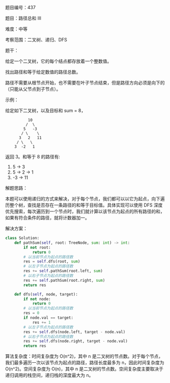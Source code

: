 题目编号：437

题目：路径总和 III

难度：中等

考察范围：二叉树、递归、DFS

题干：

给定一个二叉树，它的每个结点都存放着一个整数值。

找出路径和等于给定数值的路径总数。

路径不需要从根节点开始，也不需要在叶子节点结束，但是路径方向必须是向下的（只能从父节点到子节点）。

示例：

给定如下二叉树，以及目标和 sum = 8，

              10
             /  \
            5   -3
           / \    \
          3   2   11
         / \   \
        3  -2   1

返回 3。和等于 8 的路径有:

1.  5 -> 3
2.  5 -> 2 -> 1
3.  -3 -> 11

解题思路：

本题可以使用递归的方式来解决，对于每个节点，我们都可以以它为起点，向下遍历整个树，查找是否存在一条路径的和等于目标值。具体实现可以使用 DFS 深度优先搜索，每次遍历到一个节点时，我们就计算以该节点为起点的所有路径的和，如果有符合条件的路径，就将计数器加一。

解决方案：

```python
class Solution:
    def pathSum(self, root: TreeNode, sum: int) -> int:
        if not root:
            return 0
        # 以当前节点为起点的路径数
        res = self.dfs(root, sum)
        # 以左子节点为起点的路径数
        res += self.pathSum(root.left, sum)
        # 以右子节点为起点的路径数
        res += self.pathSum(root.right, sum)
        return res

    def dfs(self, node, target):
        if not node:
            return 0
        # 以当前节点为起点的路径数
        res = 0
        if node.val == target:
            res += 1
        # 以左子节点为起点的路径数
        res += self.dfs(node.left, target - node.val)
        # 以右子节点为起点的路径数
        res += self.dfs(node.right, target - node.val)
        return res
```

算法复杂度：时间复杂度为 O(n^2)，其中 n 是二叉树的节点数。对于每个节点，我们最多遍历一次以该节点为起点的路径，路径长度最多为 n，因此时间复杂度为 O(n^2)。空间复杂度为 O(n)，其中 n 是二叉树的节点数。空间复杂度主要取决于递归调用的栈空间，递归栈的深度最大为 n。